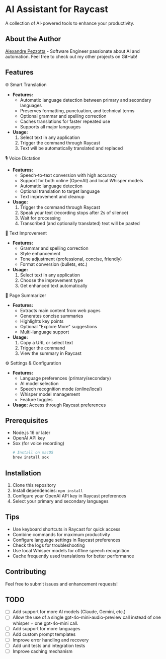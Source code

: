 # AI Assistant for Raycast

A collection of AI-powered tools to enhance your productivity.

## About the Author
[Alexandre Pezzotta](https://github.com/pezzos) - Software Engineer passionate about AI and automation. Feel free to check out my other projects on GitHub!

## Features

🌐 Smart Translation
- **Features:**
  - Automatic language detection between primary and secondary languages
  - Preserves formatting, punctuation, and technical terms
  - Optional grammar and spelling correction
  - Caches translations for faster repeated use
  - Supports all major languages
- **Usage:**
  1. Select text in any application
  2. Trigger the command through Raycast
  3. Text will be automatically translated and replaced

🎙️ Voice Dictation
- **Features:**
  - Speech-to-text conversion with high accuracy
  - Support for both online (OpenAI) and local Whisper models
  - Automatic language detection
  - Optional translation to target language
  - Text improvement and cleanup
- **Usage:**
  1. Trigger the command through Raycast
  2. Speak your text (recording stops after 2s of silence)
  3. Wait for processing
  4. Transcribed (and optionally translated) text will be pasted

📝 Text Improvement
- **Features:**
  - Grammar and spelling correction
  - Style enhancement
  - Tone adjustment (professional, concise, friendly)
  - Format conversion (bullets, etc.)
- **Usage:**
  1. Select text in any application
  2. Choose the improvement type
  3. Get enhanced text automatically

📄 Page Summarizer
- **Features:**
  - Extracts main content from web pages
  - Generates concise summaries
  - Highlights key points
  - Optional "Explore More" suggestions
  - Multi-language support
- **Usage:**
  1. Copy a URL or select text
  2. Trigger the command
  3. View the summary in Raycast

⚙️ Settings & Configuration
- **Features:**
  - Language preferences (primary/secondary)
  - AI model selection
  - Speech recognition mode (online/local)
  - Whisper model management
  - Feature toggles
- **Usage:**
  Access through Raycast preferences

## Prerequisites

- Node.js 16 or later
- OpenAI API key
- Sox (for voice recording)
  ```bash
  # Install on macOS
  brew install sox
  ```

## Installation

1. Clone this repository
2. Install dependencies: `npm install`
3. Configure your OpenAI API key in Raycast preferences
4. Select your primary and secondary languages

## Tips
- Use keyboard shortcuts in Raycast for quick access
- Combine commands for maximum productivity
- Configure language settings in Raycast preferences
- Check the logs for troubleshooting
- Use local Whisper models for offline speech recognition
- Cache frequently used translations for better performance

## Contributing
Feel free to submit issues and enhancement requests!

## TODO
- [ ] Add support for more AI models (Claude, Gemini, etc.)
- [ ] Allow the use of a single gpt-4o-mini-audio-preview call instead of one whisper + one gpt-4o-mini call.
- [ ] Add support for more languages
- [ ] Add custom prompt templates
- [ ] Improve error handling and recovery
- [ ] Add unit tests and integration tests
- [ ] Improve caching mechanism
